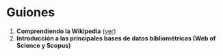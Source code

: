 # Guiones

1. **Comprendiendo la Wikipedia** ([ver](https://hackmd.io/@uS3A1IG9QwKy4perOtHzWg/SJN6lIqv5))
2. **Introducción a las principales bases de datos bibliométricas (Web of Science y Scopus)** 
